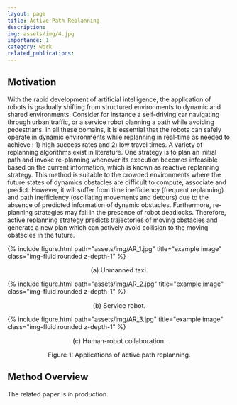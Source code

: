 ```yaml
---
layout: page
title: Active Path Replanning
description:
img: assets/img/4.jpg
importance: 1
category: work
related_publications: 
---
```


## Motivation
With the rapid development of artificial intelligence, the application of robots is gradually shifting from structured environments to dynamic and shared environments. Consider for instance a self-driving car navigating through urban traffic, or a service robot planning a path while avoiding pedestrians. In all these domains, it is essential that the robots can safely operate in dynamic environments while replanning in real-time as needed to achieve : 1) high success rates and 2) low travel times. A variety of replanning algorithms exist in literature. One strategy is to plan an initial path and invoke re-planning whenever its execution becomes infeasible based on the current information, which is known as reactive replanning strategy. This method is suitable to the crowded environments where the future states of dynamics obstacles are difficult to compute, associate and predict. However, it will suffer from time inefficiency (frequent replanning) and path inefficiency (oscillating movements and detours) due to the absence of predicted information of dynamic obstacles. Furthermore, re-planning strategies may fail in the presence of robot deadlocks. Therefore, active replanning strategy predicts trajectories of moving obstacles and generate a new plan which can actively avoid collision to the moving obstacles in the future.

<div class="row">
    <div class="col-sm mt-3 mt-md-0">
        {% include figure.html path="assets/img/AR_1.jpg" title="example image" class="img-fluid rounded z-depth-1" %}
        <p align="center" style="font-size:0.9rem;">
            (a) Unmanned taxi.
        </p>
    </div>
    <div class="col-sm mt-3 mt-md-0">
        {% include figure.html path="assets/img/AR_2.jpg" title="example image" class="img-fluid rounded z-depth-1" %}
        <p align="center" style="font-size:0.9rem;">
            (b) Service robot.
        </p>
    </div>
    <div class="col-sm mt-3 mt-md-0">
        {% include figure.html path="assets/img/AR_3.jpg" title="example image" class="img-fluid rounded z-depth-1" %}
        <p align="center" style="font-size:0.9rem;">
            (c) Human-robot collaboration.
        </p>
    </div>
</div>
<p align="center" style="font-size:0.9rem;">
    Figure 1: Applications of active path replanning.
</p>

## Method Overview
The related paper is in production.
